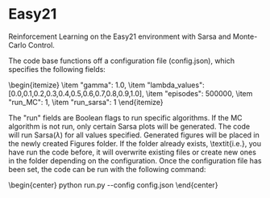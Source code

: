 # Easy21
Reinforcement Learning on the Easy21 environment with Sarsa and Monte-Carlo Control.


The code base functions off a configuration file (config.json), which specifies the following fields:

\begin{itemize}
    \item 	"gamma": 1.0,
    \item "lambda\_values": [0.0,0.1,0.2,0.3,0.4,0.5,0.6,0.7,0.8,0.9,1.0],
    \item "episodes": 500000,
    \item "run\_MC": 1,
    \item "run\_sarsa": 1
\end{itemize}

The "run" fields are Boolean flags to run specific algorithms. If the MC algorithm is not run, only certain Sarsa plots will be generated. The code will run Sarsa($\lambda$) for all values specified. Generated figures will be placed in the newly created Figures folder. If the folder already exists, \textit{i.e.}, you have run the code before, it will overwrite existing files or create new ones in the folder depending on the configuration. Once the configuration file has been set, the code can be run with the following command:

\begin{center}
    python run.py --config config.json
\end{center}

